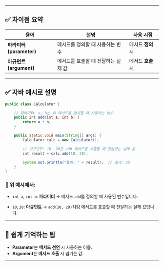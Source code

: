 
---

## ✅ 차이점 요약

| 용어                  | 설명                   | 사용 시점        |
| ------------------- | -------------------- | ------------ |
| **파라미터(parameter)** | 메서드를 정의할 때 사용하는 변수   | 메서드 **정의** 시 |
| **아규먼트(argument)**  | 메서드를 호출할 때 전달하는 실제 값 | 메서드 **호출** 시 |

---

## ✅ 자바 예시로 설명

```java
public class Calculator {

    // 파라미터: a, b는 이 메서드를 정의할 때 사용하는 변수
    public int add(int a, int b) {
        return a + b;
    }

    public static void main(String[] args) {
        Calculator calc = new Calculator();

        // 아규먼트: 10, 20은 add 메서드를 호출할 때 전달하는 실제 값
        int result = calc.add(10, 20);

        System.out.println("결과: " + result);  // 결과: 30
    }
}
```

### 📌 위 예시에서:

* `int a`, `int b`: **파라미터**
  → 메서드 `add`를 정의할 때 사용된 변수입니다.

* `10`, `20`: **아규먼트**
  → `add(10, 20)`처럼 메서드를 호출할 때 전달하는 실제 값입니다.

---

## 🔁 쉽게 기억하는 팁

* **Parameter**는 **메서드 선언** 시 사용하는 이름.
* **Argument**는 **메서드 호출** 시 넘기는 값.

---
